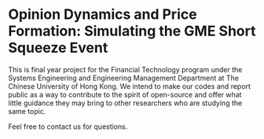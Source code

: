 # Opinion Dynamics and Price Formation: Simulating the GME Short Squeeze Event

This is final year project for the Financial Technology program under the Systems Engineering and Engineering Management Department at The Chinese University of Hong Kong. 
We intend to make our codes and report public as a way to contribute to the spirit of open-source and offer what little guidance they may bring to other researchers who are
studying the same topic. 

Feel free to contact us for questions. 

